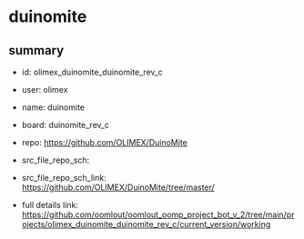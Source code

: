 # duinomite
 
## summary 
* id: olimex_duinomite_duinomite_rev_c
* user: olimex
* name: duinomite
* board: duinomite_rev_c
* repo: https://github.com/OLIMEX/DuinoMite



* src_file_repo_sch: 
* src_file_repo_sch_link: https://github.com/OLIMEX/DuinoMite/tree/master/
* full details link: https://github.com/oomlout/oomlout_oomp_project_bot_v_2/tree/main/projects/olimex_duinomite_duinomite_rev_c/current_version/working  







